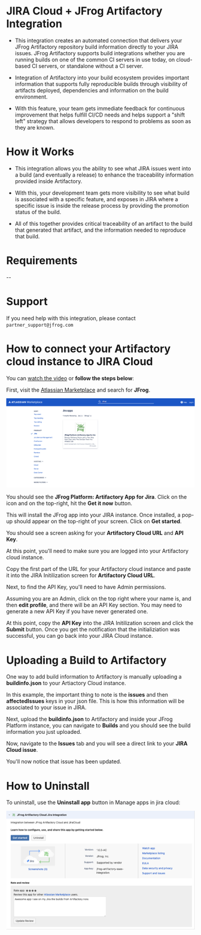 # JIRA Cloud + JFrog Artifactory Integration

* This integration creates an automated connection that delivers your JFrog Artifactory repository build information directly to your JIRA issues. JFrog Artifactory supports build integrations whether you are running builds on one of the common CI servers in use today, on cloud-based CI servers, or standalone without a CI server.

* Integration of Artifactory into your build ecosystem provides important information that supports fully reproducible builds through visibility of artifacts deployed, dependencies and information on the build environment. 

* With this feature, your team gets immediate feedback for continuous improvement that helps fulfill CI/CD needs and helps support a "shift left" strategy that allows developers to respond to problems as soon as they are known.

# How it Works

* This integration allows you the ability to see what JIRA issues went into a build (and eventually a release) to enhance the traceability information provided inside Artifactory.  

* With this, your development team gets more visibility to see what build is associated with a specific feature, and exposes in JIRA where a specific issue is inside the release process by providing the promotion status of the build.

* All of this together provides critical traceability of an artifact to the build that generated that artifact, and the information needed to reproduce that build.

# Requirements
--

# Support
If you need help with this integration, please contact `partner_support@jfrog.com`

# How to connect your Artifactory cloud instance to JIRA Cloud

You can [watch the video](https://drive.google.com/file/d/1l_oBI5m66uPvv2woZtAZpS2l9CRhLXAQ/view) or **follow the steps below**:

First, visit the [Atlassian Marketplace](https://marketplace.atlassian.com/search?query=JFrog) and search for **JFrog**.

![Atlassian Marketplace Search](https://github.com/Dattax/partner-integrations/blob/main/img/img1.png?raw=true)

You should see the **JFrog Platform: Artifactory App for Jira**. Click on the icon and on the top-right, hit the **Get it now** button.

This will install the JFrog app into your JIRA instance. Once installed, a pop-up should appear on the top-right of your screen. Click on **Get started**.

You should see a screen asking for your **Artifactory Cloud URL** and **API Key**. 

At this point, you'll need to make sure you are logged into your Artifactory cloud instance.

Copy the first part of the URL for your Artifactory cloud instance and paste it into the JIRA Initilization screen for **Artifactory Cloud URL**.

Next, to find the API Key, you'll need to have Admin permissions.

Assuming you are an Admin, click on the top right where your name is, and then **edit profile**, and there will be an API Key section. You may need to generate a new API Key if you have never generated one. 

At this point, copy the **API Key** into the JIRA Initilization screen and click the **Submit** button. Once you get the notification that the initializiation was successful, you can go back into your JIRA Cloud instance.

# Uploading a Build to Artifactory

One way to add build information to Artifactory is manually uploading a **buildinfo.json** to your Artiactory Cloud instance. 

In this example, the important thing to note is the  **issues** and then **affectedIssues** keys in your json file. This is how this information will be associated to your issue in JIRA.

Next, upload the **buildinfo.json** to Artifactory and inside your JFrog Platform instance, you can navigate to **Builds** and you should see the build information you just uploaded. 

Now, navigate to the **Issues** tab and you will see a direct link to your **JIRA Cloud issue**. 

You'll now notice that issue has been updated.

# How to Uninstall

To uninstall, use the **Uninstall app** button in Manage apps in jira cloud:

![Uninstall app](https://github.com/Dattax/partner-integrations/blob/main/img/jira_image.png?raw=true)



